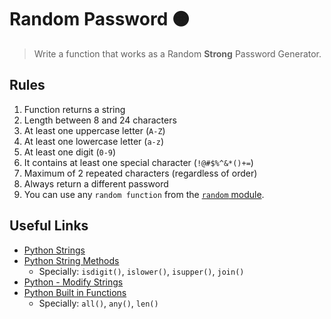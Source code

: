 # Random Password 🟠

> Write a function that works as a Random **Strong** Password Generator.

## Rules

1. Function returns a string
2. Length between 8 and 24 characters
3. At least one uppercase letter (`A-Z`)
4. At least one lowercase letter (`a-z`)
5. At least one digit (`0-9`)
6. It contains at least one special character (`!@#$%^&*()+=`)
7. Maximum of 2 repeated characters (regardless of order)
8. Always return a different password
9. You can use any `random function` from the [`random` module](https://docs.python.org/3/library/random.html).

## Useful Links

- [Python Strings](https://www.w3schools.com/python/python_strings.asp)
- [Python String Methods](https://www.w3schools.com/python/python_strings_methods.asp)
  - Specially: `isdigit()`, `islower()`, `isupper()`, `join()`
- [Python - Modify Strings](https://www.w3schools.com/python/python_strings_modify.asp)
- [Python Built in Functions](https://www.w3schools.com/python/python_ref_functions.asp)
  - Specially: `all()`, `any()`, `len()`